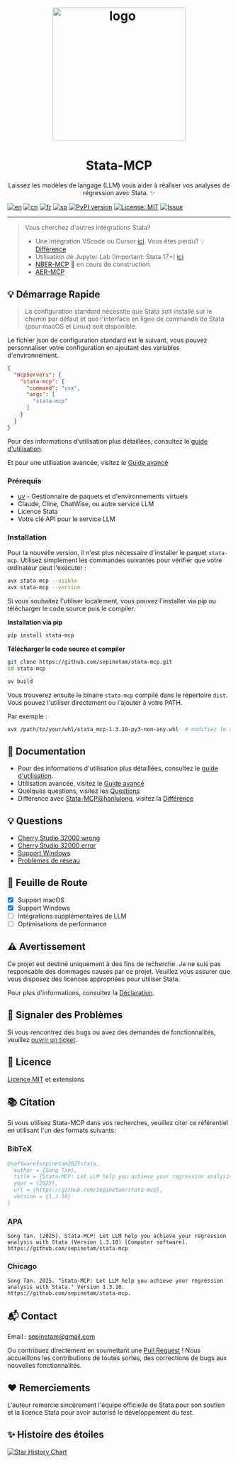 <h1 align="center">
  <a href="https://www.statamcp.com"><img src="../../../img/logo_with_name.jpg" alt="logo" width="300"/></a>
</h1>

<h1 align="center">Stata-MCP</h1>

<p align="center"> Laissez les modèles de langage (LLM) vous aider à réaliser vos analyses de régression avec Stata. ✨</p>

[![en](https://img.shields.io/badge/lang-English-red.svg)](../../../../README.md)
[![cn](https://img.shields.io/badge/语言-中文-yellow.svg)](../cn/README.md)
[![fr](https://img.shields.io/badge/langue-Français-blue.svg)](README.md)
[![sp](https://img.shields.io/badge/Idioma-Español-green.svg)](../sp/README.md)
[![PyPI version](https://img.shields.io/pypi/v/stata-mcp.svg)](https://pypi.org/project/stata-mcp/)
[![License: MIT](https://img.shields.io/badge/License-MIT-yellow.svg)](../../../../LICENSE)
[![Issue](https://img.shields.io/badge/Issue-report-green.svg)](https://github.com/sepinetam/stata-mcp/issues/new)

---

> Vous cherchez d'autres intégrations Stata?
>
> - Une intégration VScode ou Cursor [ici](https://github.com/hanlulong/stata-mcp). Vous êtes perdu? 💡 [Différence](../../Difference.md)
> - Utilisation de Jupyter Lab (Important: Stata 17+) [ici](https://github.com/sepinetam/Jupyter-Stata)
> - [NBER-MCP](https://github.com/sepinetam/NBER-MCP) 🔧 en cours de construction
> - [AER-MCP](https://github.com/sepinetam/AER-MCP)

## 💡 Démarrage Rapide
> La configuration standard nécessite que Stata soit installé sur le chemin par défaut et que l'interface en ligne de commande de Stata (pour macOS et Linux) soit disponible.

Le fichier json de configuration standard est le suivant, vous pouvez personnaliser votre configuration en ajoutant des variables d'environnement.
```json
{
  "mcpServers": {
    "stata-mcp": {
      "command": "uvx",
      "args": [
        "stata-mcp"
      ]
    }
  }
}
```

Pour des informations d'utilisation plus détaillées, consultez le [guide d'utilisation](../../Usages/Usage.md).

Et pour une utilisation avancée, visitez le [Guide avancé](../../Usages/Advanced.md)

### Prérequis
- [uv](https://github.com/astral-sh/uv) - Gestionnaire de paquets et d'environnements virtuels
- Claude, Cline, ChatWise, ou autre service LLM
- Licence Stata
- Votre clé API pour le service LLM

### Installation
Pour la nouvelle version, il n'est plus nécessaire d'installer le paquet `stata-mcp`. Utilisez simplement les commandes suivantes pour vérifier que votre ordinateur peut l'exécuter :
```bash
uvx stata-mcp --usable
uvx stata-mcp --version
```

Si vous souhaitez l'utiliser localement, vous pouvez l'installer via pip ou télécharger le code source puis le compiler.

**Installation via pip**
```bash
pip install stata-mcp
```

**Télécharger le code source et compiler**
```bash
git clone https://github.com/sepinetam/stata-mcp.git
cd stata-mcp

uv build
```
Vous trouverez ensuite le binaire `stata-mcp` compilé dans le répertoire `dist`. Vous pouvez l'utiliser directement ou l'ajouter à votre PATH.

Par exemple :
```bash
uvx /path/to/your/whl/stata_mcp-1.3.10-py3-non-any.whl  # modifiez le nom du fichier selon votre version
```

## 📝 Documentation
- Pour des informations d'utilisation plus détaillées, consultez le [guide d'utilisation](../../Usages/Usage.md).
- Utilisation avancée, visitez le [Guide avancé](../../Usages/Advanced.md)
- Quelques questions, visitez les [Questions](../../Usages/Questions.md)
- Différence avec [Stata-MCP@hanlulong](https://github.com/hanlulong/stata-mcp), visitez la [Différence](../../Difference.md)

## 💡 Questions
- [Cherry Studio 32000 wrong](../../Usages/Questions.md#cherry-studio-32000-wrong)
- [Cherry Studio 32000 error](../../Usages/Questions.md#cherry-studio-32000-error)
- [Support Windows](../../Usages/Questions.md#windows-supports)
- [Problèmes de réseau](../../Usages/Questions.md#network-errors-when-running-stata-mcp)

## 🚀 Feuille de Route
- [x] Support macOS
- [x] Support Windows
- [ ] Intégrations supplémentaires de LLM
- [ ] Optimisations de performance

## ⚠️ Avertissement
Ce projet est destiné uniquement à des fins de recherche. Je ne suis pas responsable des dommages causés par ce projet. Veuillez vous assurer que vous disposez des licences appropriées pour utiliser Stata.

Pour plus d'informations, consultez la [Déclaration](../../Rights/Statement.md).

## 🐛 Signaler des Problèmes
Si vous rencontrez des bugs ou avez des demandes de fonctionnalités, veuillez [ouvrir un ticket](https://github.com/sepinetam/stata-mcp/issues/new).

## 📄 Licence
[Licence MIT](../../../../LICENSE) et extensions

## 📚 Citation
Si vous utilisez Stata-MCP dans vos recherches, veuillez citer ce référentiel en utilisant l'un des formats suivants:

### BibTeX
```bibtex
@software{sepinetam2025stata,
  author = {Song Tan},
  title = {Stata-MCP: Let LLM help you achieve your regression analysis with Stata},
  year = {2025},
  url = {https://github.com/sepinetam/stata-mcp},
  version = {1.3.10}
}
```

### APA
```
Song Tan. (2025). Stata-MCP: Let LLM help you achieve your regression analysis with Stata (Version 1.3.10) [Computer software]. https://github.com/sepinetam/stata-mcp
```

### Chicago
```
Song Tan. 2025. "Stata-MCP: Let LLM help you achieve your regression analysis with Stata." Version 1.3.10. https://github.com/sepinetam/stata-mcp.
```

## 📬 Contact
Email : [sepinetam@gmail.com](mailto:sepinetam@gmail.com)

Ou contribuez directement en soumettant une [Pull Request](https://github.com/sepinetam/stata-mcp/pulls) ! Nous accueillons les contributions de toutes sortes, des corrections de bugs aux nouvelles fonctionnalités.

## ❤️ Remerciements
L'auteur remercie sincèrement l'équipe officielle de Stata pour son soutien et la licence Stata pour avoir autorisé le développement du test.

## ✨ Histoire des étoiles

[![Star History Chart](https://api.star-history.com/svg?repos=sepinetam/stata-mcp&type=Date)](https://www.star-history.com/#sepinetam/stata-mcp&Date)